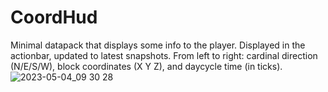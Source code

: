 # CoordHud

Minimal datapack that displays some info to the player. Displayed in the actionbar, updated to latest snapshots.
From left to right: cardinal direction (N/E/S/W), block coordinates (X Y Z), and daycycle time (in ticks).
![2023-05-04_09 30 28](https://user-images.githubusercontent.com/131634556/236348121-acb61f38-f593-4b50-af14-cf36f41e7c11.png)
